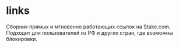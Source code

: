 # links
Сборник прямых и мгновенно работающих ссылок на Stake.com. Подходит для пользователей из РФ и других стран, где возможны блокировки.
